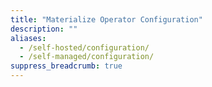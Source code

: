 ```yaml
---
title: "Materialize Operator Configuration"
description: ""
aliases:
  - /self-hosted/configuration/
  - /self-managed/configuration/
suppress_breadcrumb: true
---
```


<!-- Note: The self-managed are in a separate branch. The self-managed section in main is used for redirect purposes of the early (dec 2024) self-managed docs -->

